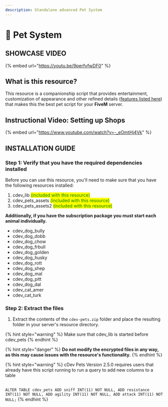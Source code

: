 ```yaml
---
description: Standalone advanced Pet System
---
```


# 🐶 Pet System

## SHOWCASE VIDEO

{% embed url="https://youtu.be/9perfvfwDF0" %}

## What is this resource?

This resource is a companionship script that provides entertainment, customization of appearance and other refined details ([features listed here](https://fivem.cdev.shop/category/scripts)) that makes this the best pet script for your **FiveM** server.

## Instructional Video: Setting up Shops

{% embed url="https://www.youtube.com/watch?v=-_eOmtHj4Vk" %}

## INSTALLATION GUIDE

### Step 1: Verify that you have the required dependencies installed

Before you can use this resource, you'll need to make sure that you have the following resources installed:

1. cdev\_lib <mark style="color:green;">(included with this resource)</mark>
2. cdev\_pets\_assets <mark style="color:green;">(included with this resource)</mark>
3. cdev\_pets\_assets2 <mark style="color:green;">(included with this resource)</mark>

**Additionally, if you have the subscription package you must start each animal individually.**

* cdev\_dog\_bully
* cdev\_dog\_dobb&#x20;
* cdev\_dog\_chow&#x20;
* cdev\_dog\_frbull&#x20;
* cdev\_dog\_golden&#x20;
* cdev\_dog\_husky&#x20;
* cdev\_dog\_rott&#x20;
* cdev\_dog\_shep&#x20;
* cdev\_dog\_mal&#x20;
* cdev\_dog\_pitt&#x20;
* cdev\_dog\_dal&#x20;
* cdev\_cat\_amer&#x20;
* cdev\_cat\_turk

### Step 2: Extract the files

1. Extract the contents of the `cdev-pets.zip` folder and place the resulting folder in your server's resource directory.

{% hint style="warning" %}
Make sure that cdev\_lib is started before cdev\_pets
{% endhint %}

{% hint style="danger" %}
**Do not modify the encrypted files in any way, as this may cause issues with the resource's functionality.**
{% endhint %}

{% hint style="warning" %}
cDev Pets Version 2.5.0  requires users that already have this script running to run a query to add new columns to a table

\
`ALTER TABLE cdev_pets ADD sniff INT(11) NOT NULL, ADD resistance INT(11) NOT NULL, ADD agility INT(11) NOT NULL, ADD attack INT(11) NOT NULL;`
{% endhint %}

